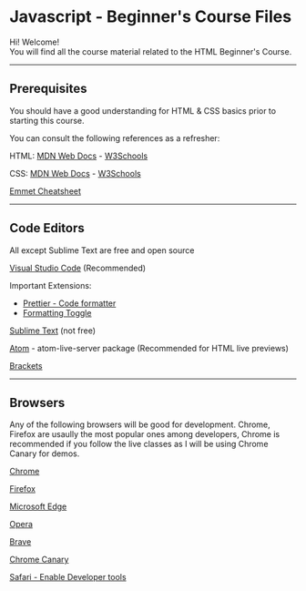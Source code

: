 # Javascript - Beginner's Course Files

Hi! Welcome!  
You will find all the course material related to the HTML Beginner's Course.

---

## Prerequisites

You should have a good understanding for HTML & CSS basics prior to starting this course.

You can consult the following references as a refresher:

HTML: [MDN Web Docs](https://developer.mozilla.org/en-US/docs/Web/HTML) - [W3Schools](https://www.w3schools.com/html/default.asp)

CSS: [MDN Web Docs](https://developer.mozilla.org/en-US/docs/Web/CSS) - [W3Schools](https://www.w3schools.com/css/default.asp)

[Emmet Cheatsheet](https://docs.emmet.io/cheat-sheet/)

---

## Code Editors

All except Sublime Text are free and open source

[Visual Studio Code](https://code.visualstudio.com/) (Recommended)

Important Extensions:

- [Prettier - Code formatter](https://marketplace.visualstudio.com/items?itemName=esbenp.prettier-vscode)
- [Formatting Toggle](https://marketplace.visualstudio.com/items?itemName=tombonnike.vscode-status-bar-format-toggle)

[Sublime Text](http://www.sublimetext.com/) (not free)

[Atom](https://atom.io/) - atom-live-server package (Recommended for HTML live previews)

[Brackets](http://brackets.io/)

---

## Browsers

Any of the following browsers will be good for development. Chrome, Firefox are usaully the most popular ones among developers, Chrome is recommended if you follow the live classes as I will be using Chrome Canary for demos.

[Chrome](https://www.google.com/chrome/)

[Firefox](https://www.mozilla.org/en-US/firefox/)

[Microsoft Edge](https://www.microsoft.com/en-ca/windows/microsoft-edge)

[Opera](www.opera.com/)

[Brave](https://brave.com/)

[Chrome Canary](https://www.google.com/intl/en_ca/chrome/canary/)

[Safari - Enable Developer tools](https://support.apple.com/en-ca/guide/safari/sfri20948/mac)

